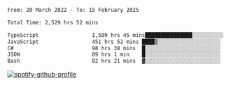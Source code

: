 <!--START_SECTION:waka-->

```txt
From: 20 March 2022 - To: 15 February 2025

Total Time: 2,529 hrs 52 mins

TypeScript                 1,509 hrs 45 mins███████████████░░░░░░░░░░   59.68 %
JavaScript                 451 hrs 52 mins ████▒░░░░░░░░░░░░░░░░░░░░   17.86 %
C#                         98 hrs 38 mins  █░░░░░░░░░░░░░░░░░░░░░░░░   03.90 %
JSON                       89 hrs 1 min    █░░░░░░░░░░░░░░░░░░░░░░░░   03.52 %
Bash                       82 hrs 21 mins  ▓░░░░░░░░░░░░░░░░░░░░░░░░   03.26 %
```

<!--END_SECTION:waka-->
[![spotify-github-profile](https://spotify-github-profile.vercel.app/api/view?uid=c00zprrvy9xiloa9qnco3hmng&cover_image=true&theme=novatorem&show_offline=false&background_color=121212&bar_color=53b14f&bar_color_cover=false)](https://spotify-github-profile.vercel.app/api/view?uid=c00zprrvy9xiloa9qnco3hmng&redirect=true)



